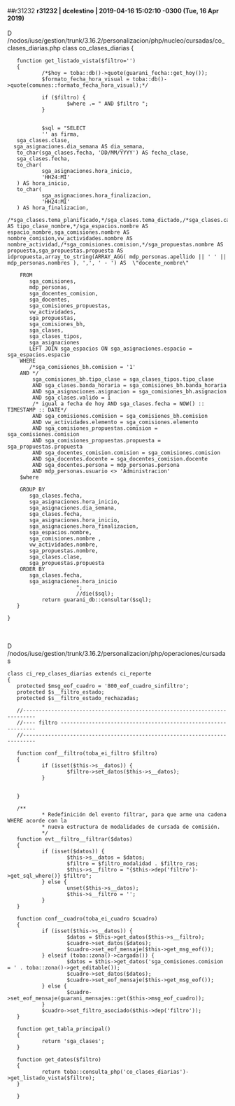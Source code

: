##r31232
**r31232 | dcelestino | 2019-04-16 15:02:10 -0300 (Tue, 16 Apr 2019)**
<br></br>
D /nodos/iuse/gestion/trunk/3.16.2/personalizacion/php/nucleo/cursadas/co_clases_diarias.php
class co_clases_diarias
{

       function get_listado_vista($filtro='')
       {
               /*$hoy = toba::db()->quote(guarani_fecha::get_hoy());
               $formato_fecha_hora_visual = toba::db()->quote(comunes::formato_fecha_hora_visual);*/

               if ($filtro) {
                       $where .= " AND $filtro ";
               }


               $sql = "SELECT
               '' as firma,
       sga_clases.clase,
      sga_asignaciones.dia_semana AS dia_semana,
       to_char(sga_clases.fecha, 'DD/MM/YYYY') AS fecha_clase,
       sga_clases.fecha,
       to_char(
               sga_asignaciones.hora_inicio,
               'HH24:MI'
       ) AS hora_inicio,
       to_char(
               sga_asignaciones.hora_finalizacion,
               'HH24:MI'
       ) AS hora_finalizacion,
       /*sga_clases.tema_planificado,*/sga_clases.tema_dictado,/*sga_clases.cantidad_horas_dictadas,sga_clases_tipos.nombre AS tipo_clase_nombre,*/sga_espacios.nombre AS espacio_nombre,sga_comisiones.nombre AS nombre_comision,vw_actividades.nombre AS nombre_actividad,/*sga_comisiones.comision,*/sga_propuestas.nombre AS propuesta,sga_propuestas.propuesta AS idpropuesta,array_to_string(ARRAY_AGG( mdp_personas.apellido || ' ' || mdp_personas.nombres ), ',', ' - ') AS  \"docente_nombre\"

        FROM
           sga_comisiones,
           mdp_personas,
           sga_docentes_comision,
           sga_docentes,
           sga_comisiones_propuestas,
           vw_actividades,
           sga_propuestas,
           sga_comisiones_bh,
           sga_clases,
           sga_clases_tipos,
           sga_asignaciones
    	   LEFT JOIN sga_espacios ON sga_asignaciones.espacio = sga_espacios.espacio
        WHERE
           /*sga_comisiones_bh.comision = '1'
        AND */
            sga_comisiones_bh.tipo_clase = sga_clases_tipos.tipo_clase
            AND sga_clases.banda_horaria = sga_comisiones_bh.banda_horaria
            AND sga_asignaciones.asignacion = sga_comisiones_bh.asignacion
            AND sga_clases.valido = 1
            /* igual a fecha de hoy AND sga_clases.fecha = NOW() :: TIMESTAMP :: DATE*/
            AND sga_comisiones.comision = sga_comisiones_bh.comision
            AND vw_actividades.elemento = sga_comisiones.elemento
            AND sga_comisiones_propuestas.comision = sga_comisiones.comision
            AND sga_comisiones_propuestas.propuesta = sga_propuestas.propuesta
            AND sga_docentes_comision.comision = sga_comisiones.comision
            AND sga_docentes.docente = sga_docentes_comision.docente
            AND sga_docentes.persona = mdp_personas.persona
            AND mdp_personas.usuario <> 'Administracion'
        $where

        GROUP BY
           sga_clases.fecha,
           sga_asignaciones.hora_inicio,
           sga_asignaciones.dia_semana,
           sga_clases.fecha,
           sga_asignaciones.hora_inicio,
           sga_asignaciones.hora_finalizacion,
           sga_espacios.nombre,
           sga_comisiones.nombre ,
           vw_actividades.nombre,
           sga_propuestas.nombre,
           sga_clases.clase,
           sga_propuestas.propuesta
        ORDER BY
           sga_clases.fecha,
           sga_asignaciones.hora_inicio
                          ";
                          //die($sql);
               return guarani_db::consultar($sql);
       }

    }
<br></br>
D /nodos/iuse/gestion/trunk/3.16.2/personalizacion/php/operaciones/cursadas
     
    class ci_rep_clases_diarias extends ci_reporte
    {
       protected $msg_eof_cuadro = '800_eof_cuadro_sinfiltro';
       protected $s__filtro_estado;
       protected $s__filtro_estado_rechazadas;

       //--------------------------------------------------------------------------
       //---- filtro --------------------------------------------------------------
       //--------------------------------------------------------------------------

       function conf__filtro(toba_ei_filtro $filtro)
       {
               if (isset($this->s__datos)) {
                       $filtro->set_datos($this->s__datos);
               }


       }

       /**
               * Redefinición del evento filtrar, para que arme una cadena WHERE acorde con la
               * nueva estructura de modalidades de cursada de comisión.
               */
       function evt__filtro__filtrar($datos)
       {
               if (isset($datos)) {
                       $this->s__datos = $datos;
                       $filtro = $filtro_modalidad . $filtro_ras;
                       $this->s__filtro = "{$this->dep('filtro')->get_sql_where()} $filtro";
               } else {
                       unset($this->s__datos);
                       $this->s__filtro = '';
               }
       }

       function conf__cuadro(toba_ei_cuadro $cuadro)
       {
               if (isset($this->s__datos)) {
                       $datos = $this->get_datos($this->s__filtro);
                       $cuadro->set_datos($datos);
                       $cuadro->set_eof_mensaje($this->get_msg_eof());
               } elseif (toba::zona()->cargada()) {
                       $datos = $this->get_datos('sga_comisiones.comision = ' . toba::zona()->get_editable());
                       $cuadro->set_datos($datos);
                       $cuadro->set_eof_mensaje($this->get_msg_eof());
               } else {
                       $cuadro->set_eof_mensaje(guarani_mensajes::get($this->msg_eof_cuadro));
               }
               $cuadro->set_filtro_asociado($this->dep('filtro'));
       }

       function get_tabla_principal()
       {
               return 'sga_clases';
       }

       function get_datos($filtro)
       {
               return toba::consulta_php('co_clases_diarias')->get_listado_vista($filtro);
       }

       }
